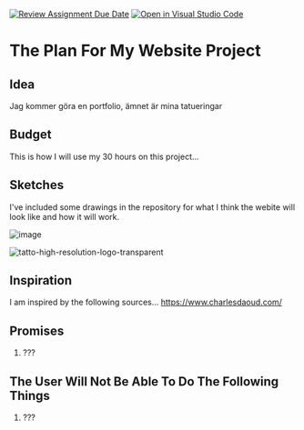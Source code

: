 [![Review Assignment Due Date](https://classroom.github.com/assets/deadline-readme-button-24ddc0f5d75046c5622901739e7c5dd533143b0c8e959d652212380cedb1ea36.svg)](https://classroom.github.com/a/88RJmTRl)
[![Open in Visual Studio Code](https://classroom.github.com/assets/open-in-vscode-718a45dd9cf7e7f842a935f5ebbe5719a5e09af4491e668f4dbf3b35d5cca122.svg)](https://classroom.github.com/online_ide?assignment_repo_id=12522407&assignment_repo_type=AssignmentRepo)
# The Plan For My Website Project

<!-- USE THIS TEMPLATE TO PLAN YOUR PROJECT - REMEMBER TO "COMMIT" YOUR CHANGES TO THIS FILE! FEEL FREE TO CHANGE ANYTHING OR ADD ANY SECTIONS THAT YOU NEED TO HELP YOU TO PLAN THE PROJECT -->

<!-- INSTRUCTIONS: https://vuxcode.netlify.app/new/we1/lessons/major-project-brief/ -->

## Idea

Jag kommer göra en portfolio, ämnet är mina tatueringar  

<!-- INSERT YOUR EXPLANATION FOR YOUR IDEA HERE -->

## Budget

This is how I will use my 30 hours on this project...

<!-- INSERT A PLAN FOR HOW YOU ARE GOING TO USE THE TIME LIMIT. TRY TO BREAK THE WHOLE WEBSITE DOWN INTO SMALLER TASKS -->

## Sketches

I've included some drawings in the repository for what I think the webite will look like and how it will work.

![image](https://github.com/vuxcode/we1-plan-bwilma0204/assets/148203978/72de07f1-12ba-4ed6-a79d-21b0907e1aaf)

![tatto-high-resolution-logo-transparent](https://github.com/vuxcode/we1-plan-bwilma0204/assets/148203978/706f580b-8571-4363-a401-7dc2e3c364e0)

<!-- INSERT YOUR IMAGES IN THE REPOSITORY + OPTIONAL: COPY THE SYNTAX ABOVE TO ADD YOUR OWN IMAGES IN "MARKDOWN" -->

## Inspiration

I am inspired by the following sources...
https://www.charlesdaoud.com/



<!-- INCLUDE AT LEAST 3 EXAMPLES WITH SCREENSHOTS AND LINKS. EXPLAIN THE REASONS WHY YOU LIKE THE DESIGN OR THE USER EXPERIENCE -->

## Promises

1. ???

<!-- WRITE A LIST OF PROMISES FOR WHAT THE USER SHOULD BE ABLE TO DO ON THE WEBSITE; BE OPEN AND HONEST! WHAT DO YOU THINK YOU CAN DO BEFORE THE DEADLINE -->

## The User Will Not Be Able To Do The Following Things

1. ???

<!-- MAKE SUGGESTIONS FOR WHAT THE USER WILL NOT BE ABLE TO DO ON THE WEBSITE. WHAT MIGHT A CLIENT OR A USER EXPECT TO DO WITH ON YOUR WEBSITE THAT YOU DON'T THINK WILL BE POSSIBLE TO DO BEFORE THE FINAL DEADLINE. WRITE A CLEAR LIST OF THINGS -->
